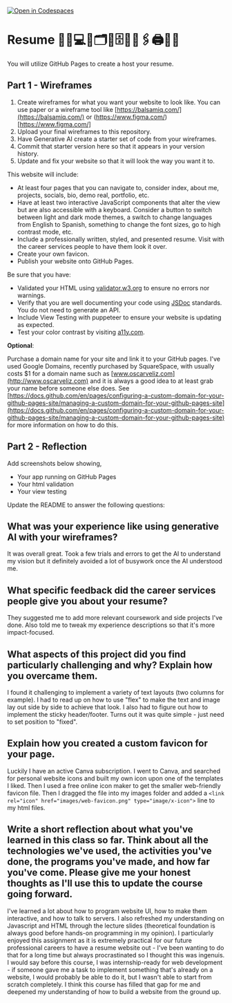[![Open in Codespaces](https://classroom.github.com/assets/launch-codespace-2972f46106e565e64193e422d61a12cf1da4916b45550586e14ef0a7c637dd04.svg)](https://classroom.github.com/open-in-codespaces?assignment_repo_id=19716462)
# Resume 💼🏢💻📄🗂📎🗄️🏦📠🖇🖨📱📧

You will utilize GitHub Pages to create a host your resume.

## Part 1 - Wireframes

1. Create wireframes for what you want your website to look like. You can use paper or a wireframe tool like [https://balsamiq.com/](https://balsamiq.com/) or (https://www.figma.com/)[https://www.figma.com/]
2. Upload your final wireframes to this repository.
3. Have Generative AI create a starter set of code from your wireframes.
4. Commit that starter version here so that it appears in your version history.
5. Update and fix your website so that it will look the way you want it to.

This website will include:

* At least four pages that you can navigate to, consider index, about me, projects, socials, bio, demo real, portfolio, etc.
* Have at least two interactive JavaScript components that alter the view but are also accessible with a keyboard. Consider a button to switch between light and dark mode themes, a switch to change languages from English to Spanish, something to change the font sizes, go to high contrast mode, etc.
* Include a professionally written, styled, and presented resume. Visit with the career services people to have them look it over.
* Create your own favicon.
* Publish your website onto GitHub Pages.

Be sure that you have:

* Validated your HTML using [validator.w3.org](https://validator.w3.org/) to ensure no errors nor warnings.
* Verify that you are well documenting your code using [JSDoc](https://www.npmjs.com/package/jsdoc) standards. You do not need to generate an API.
* Include View Testing with puppeteer to ensure your website is updating as expected.
* Test your color contrast by visiting [a11y.com](https://color.a11y.com/).

**Optional**:

Purchase a domain name for your site and link it to your GitHub pages. I've used Google Domains, recently purchased by SquareSpace, with usually costs $1 for a domain name such as [www.oscarveliz.com](http://www.oscarveliz.com) and it is always a good idea to at least grab your name before someone else does. See [https://docs.github.com/en/pages/configuring-a-custom-domain-for-your-github-pages-site/managing-a-custom-domain-for-your-github-pages-site](https://docs.github.com/en/pages/configuring-a-custom-domain-for-your-github-pages-site/managing-a-custom-domain-for-your-github-pages-site) for more information on how to do this.

## Part 2 - Reflection

Add screenshots below showing,

* Your app running on GitHub Pages
* Your html validation
* Your view testing

Update the README to answer the following questions:

 ## What was your experience like using generative AI with your wireframes?
 It was overall great. Took a few trials and errors to get the AI to understand my vision but it definitely avoided a lot of busywork once the AI understood me. 
 ## What specific feedback did the career services people give you about your resume?
 They suggested me to add more relevant coursework and side projects I've done. Also told me to tweak my experience descriptions so that it's more impact-focused. 
 ## What aspects of this project did you find particularly challenging and why? Explain how you overcame them.
 I found it challenging to implement a variety of text layouts (two columns for example). I had to read up on how to use "flex" to make the text and image lay out side by side to achieve that look.
 I also had to figure out how to implement the sticky header/footer. Turns out it was quite simple - just need to set position to "fixed". 
 ## Explain how you created a custom favicon for your page.
 Luckily I have an active Canva subscription. I went to Canva, and searched for personal website icons and built my own icon upon one of the templates I liked. Then I used a free online icon maker to get the smaller web-friendly favicon file. Then I dragged the file into my images folder and added a `<link rel="icon" href="images/web-favicon.png" type="image/x-icon">` line to my html files. 
 ## Write a short reflection about what you've learned in this class so far. Think about all the technologies we've used, the activities you've done, the programs you've made, and how far you've come. Please give me your honest thoughts as I'll use this to update the course going forward.
 I've learned a lot about how to program website UI, how to make them interactive, and how to talk to servers. I also refreshed my understanding on Javascript and HTML through the lecture slides (theoretical foundation is always good before hands-on programming in my opinion). I particularly enjoyed this assignment as it is extremely practical for our future professional careers to have a resume website out - I've been wanting to do that for a long time but always procrastinated so I thought this was ingenuis. I would say before this course, I was internship-ready for web development - if someone gave me a task to implement something that's already on a website, I would probably be able to do it, but I wasn't able to start from scratch completely. I think this course has filled that gap for me and deepened my understanding of how to build a website from the ground up. 
